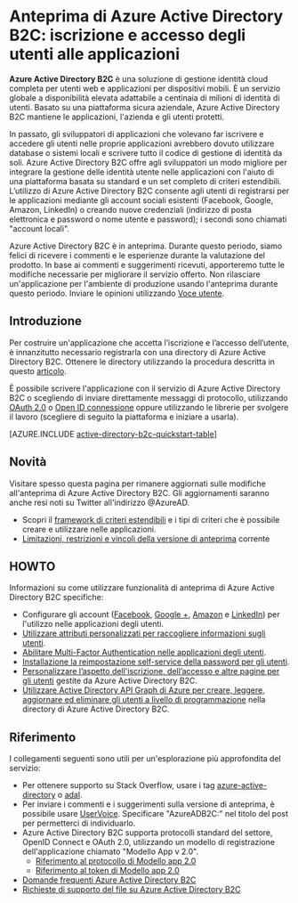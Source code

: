 <properties
	pageTitle="Anteprima di Azure Active Directory B2C: Panoramica | Microsoft Azure"
	description="Sviluppo di applicazioni di utenti con Azure Active Directory B2C"
	services="active-directory-b2c"
	documentationCenter=""
	authors="swkrish"
	manager="msmbaldwin"
	editor=""/>

<tags
	ms.service="active-directory-b2c"
	ms.workload="identity"
	ms.tgt_pltfrm="na"
	ms.devlang="na"
	ms.topic="article"
	ms.date="09/15/2015"
	ms.author="swkrish"/>

# Anteprima di Azure Active Directory B2C: iscrizione e accesso degli utenti alle applicazioni

**Azure Active Directory B2C** è una soluzione di gestione identità cloud completa per utenti web e applicazioni per dispositivi mobili. È un servizio globale a disponibilità elevata adattabile a centinaia di milioni di identità di utenti. Basato su una piattaforma sicura aziendale, Azure Active Directory B2C mantiene le applicazioni, l'azienda e gli utenti protetti.

In passato, gli sviluppatori di applicazioni che volevano far iscrivere e accedere gli utenti nelle proprie applicazioni avrebbero dovuto utilizzare database o sistemi locali e scrivere tutto il codice di gestione di identità da soli. Azure Active Directory B2C offre agli sviluppatori un modo migliore per integrare la gestione delle identità utente nelle applicazioni con l'aiuto di una piattaforma basata su standard e un set completo di criteri estendibili. L’utilizzo di Azure Active Directory B2C consente agli utenti di registrarsi per le applicazioni mediante gli account sociali esistenti (Facebook, Google, Amazon, LinkedIn) o creando nuove credenziali (indirizzo di posta elettronica e password o nome utente e password); i secondi sono chiamati "account locali".

Azure Active Directory B2C è in anteprima. Durante questo periodo, siamo felici di ricevere i commenti e le esperienze durante la valutazione del prodotto. In base ai commenti e suggerimenti ricevuti, apporteremo tutte le modifiche necessarie per migliorare il servizio offerto. Non rilasciare un'applicazione per l'ambiente di produzione usando l'anteprima durante questo periodo. Inviare le opinioni utilizzando [Voce utente](http://feedback.azure.com/forums/169401-azure-active-directory).

## Introduzione

Per costruire un'applicazione che accetta l’iscrizione e l’accesso dell’utente, è innanzitutto necessario registrarla con una directory di Azure Active Directory B2C. Ottenere le directory utilizzando la procedura descritta in questo [articolo](active-directory-b2c-get-started.md).

È possibile scrivere l'applicazione con il servizio di Azure Active Directory B2C o scegliendo di inviare direttamente messaggi di protocollo, utilizzando [OAuth 2.0](active-directory-b2c-protocols.md#oauth2-authorization-code-flow) o [Open ID connessione](active-directory-b2c-protocols.md#openid-connect-sign-in-flow) oppure utilizzando le librerie per svolgere il lavoro (scegliere di seguito la piattaforma e iniziare a usarla).

[AZURE.INCLUDE [active-directory-b2c-quickstart-table](../../includes/active-directory-b2c-quickstart-table.md)]

## Novità

Visitare spesso questa pagina per rimanere aggiornati sulle modifiche all'anteprima di Azure Active Directory B2C. Gli aggiornamenti saranno anche resi noti su Twitter all'indirizzo @AzureAD.

- Scopri il [framework di criteri estendibili](active-directory-b2c-reference-policies.md) e i tipi di criteri che è possibile creare e utilizzare nelle applicazioni.
- [Limitazioni, restrizioni e vincoli della versione di anteprima](active-directory-b2c-limitations.md) corrente

## HOWTO

Informazioni su come utilizzare funzionalità di anteprima di Azure Active Directory B2C specifiche:

- Configurare gli account ([Facebook](active-directory-b2c-setup-fb-app.md), [Google +](active-directory-b2c-setup-goog-app.md), [Amazon](active-directory-b2c-setup-amzn-app.md) e [LinkedIn](active-directory-b2c-setup-li-app.md)) per l'utilizzo nelle applicazioni degli utenti.
- [Utilizzare attributi personalizzati per raccogliere informazioni sugli utenti](active-directory-b2c-reference-custom-attr.md).
- [Abilitare Multi-Factor Authentication nelle applicazioni degli utenti](active-directory-b2c-reference-mfa.md).
- [Installazione la reimpostazione self-service della password per gli utenti](active-directory-b2c-reference-sspr.md).
- [Personalizzare l’aspetto dell'iscrizione, dell’accesso e altre pagine per gli utenti](active-directory-b2c-reference-ui-customization.md) gestite da Azure Active Directory B2C.
- [Utilizzare Active Directory API Graph di Azure per creare, leggere, aggiornare ed eliminare gli utenti a livello di programmazione](active-directory-b2c-devquickstarts-graph-dotnet.md) nella directory di Azure Active Directory B2C.

## Riferimento

I collegamenti seguenti sono utili per un'esplorazione più approfondita del servizio:

- Per ottenere supporto su Stack Overflow, usare i tag [azure-active-directory](http://stackoverflow.com/questions/tagged/azure-active-directory) o [adal](http://stackoverflow.com/questions/tagged/adal).
- Per inviare i commenti e i suggerimenti sulla versione di anteprima, è possibile usare [UserVoice](http://feedback.azure.com/forums/169401-azure-active-directory). Specificare "AzureADB2C:" nel titolo del post per permetterci di individuarlo.
- Azure Active Directory B2C supporta protocolli standard del settore, OpenID Connect e OAuth 2.0, utilizzando un modello di registrazione dell'applicazione chiamato "Modello App v 2.0".
  - [Riferimento al protocollo di Modello app 2.0](active-directory-b2c-protocols.md)
  - [Riferimento al token di Modello app 2.0](active-directory-b2c-tokens.md)
- [Domande frequenti Azure Active Directory B2C](active-directory-b2c-faqs.md)
- [Richieste di supporto del file su Azure Active Directory B2C](active-directory-b2c-support.md)

<!---HONumber=Sept15_HO3-->